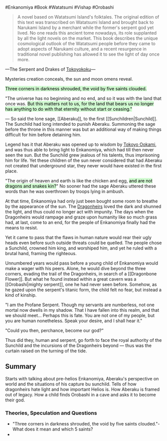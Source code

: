 #Enkanomiya #Book #Watatsumi #Vishap #Orobashi 

> A novel based on Watatsumi Island's folktales. The original edition of this text was transcribed on Watatsumi Island and brought back to Narukami Island by a merchant while the former's serpent god yet lived. No one reads this ancient tome nowadays, its role supplanted by all the light novels on the market. This book describes the unique cosmological outlook of the Watatsumi people before they came to adopt aspects of Narukami culture, and a recent resurgence in traditional novel publishing has allowed it to see the light of day once more.

—The Serpent and Drakes of [Tokoyokoku](https://genshin-impact.fandom.com/wiki/Tokoyokoku "Tokoyokoku")—

Mysteries creation conceals, the sun and moon omens reveal.

<mark style="background: #BBFABBA6;">Three corners in darkness shrouded, the void by five saints clouded.</mark>

"The universe has no beginning and no end, and so it was with the land that once was. <mark style="background: #BBFABBA6;">But this matters not to us, for the land that bears us no longer has anything to do with that eternity without start or ceasing."</mark>

— So said the lone sage, [[Aberaku]], to the first [[Sunchildren|Sunchild]]. The Sunchild had long intended to punish Aberaku. Summoning the sage before the throne in this manner was but an additional way of making things difficult for him before detaining him.

Legend has it that Aberaku was opened up to wisdom by [Tokoyo Ookami](https://genshin-impact.fandom.com/wiki/Tokoyo_Ookami "Tokoyo Ookami"), and was thus able to bring light to Enkanomiya, which had till then never seen the sun. But the Sunchild grew jealous of his talents, thus imprisoning him for life. Yet these children of the sun never considered that had Aberaku not created that underground star, they never would have existed in the first place.

"The origin of heaven and earth is like the chicken and egg, <mark style="background: #BBFABBA6;">and are not dragons and snakes kin?</mark>" No sooner had the sage Aberaku uttered these words than he was overthrown by troops lying in ambush.

At that time, Enkanomiya had only just been bought some room to breathe by the appearance of the sun. The [Dragonheirs](https://genshin-impact.fandom.com/wiki/Dragonheir_of_the_Depths "Dragonheir of the Depths") loved the dark and shunned the light, and thus could no longer act with impunity. The days when the Dragonheirs would rampage and graze upon humanity like so much grass had, at last, come to an end, for the people of Enkanomiya finally had the means to resist.

Yet it came to pass that the flaws in human nature would rear their ugly heads even before such outside threats could be quelled. The people chose a Sunchild, crowned him king, and worshiped him, and yet he ruled with a brutal hand, framing the righteous.

Unnumbered years would pass before a young child of Enkanomiya would make a wager with his peers. Alone, he would dive beyond the three corners, evading the trail of the Dragonheirs, in search of a [[Dragonbone Flower]]. But what he found instead within a great cavern was a [[Orobashi|mighty serpent]], one he had never seen before. Somehow, as he gazed upon the serpent's titanic form, the child felt no fear, but instead a kind of kinship.

"I am the Profane Serpent. Though my servants are numberless, not one mortal now dwells in my shadow. That I have fallen into this realm, and that we should meet... Perhaps this is fate. You are not one of my people, but you are human nonetheless. Speak your desire, and I shall hear it."

"Could you then, perchance, become our god?"

Thus did they, human and serpent, go forth to face the royal authority of the Sunchild and the incursions of the Dragonheirs beyond — thus was the curtain raised on the turning of the tide.

## Summary
Starts with talking about pre-helios Enkanomiya, Aberaku's perspective on world and the situations of his capture bu sunchild. Tells of how dragonheirs hate light and how important Helios is. How Aberaku is framed out of legacy. How a child finds Orobashi in a cave and asks it to become their god.


### Theories, Speculation and Questions

- "Three corners in darkness shrouded, the void by five saints clouded."- What does it mean and which 5 saints?
- 


